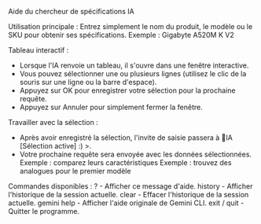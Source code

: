 Aide du chercheur de spécifications IA

Utilisation principale :
Entrez simplement le nom du produit, le modèle ou le SKU pour obtenir ses spécifications.
Exemple : Gigabyte A520M K V2

Tableau interactif :
- Lorsque l'IA renvoie un tableau, il s'ouvre dans une fenêtre interactive.
- Vous pouvez sélectionner une ou plusieurs lignes (utilisez le clic de la souris sur une ligne ou la barre d'espace).
- Appuyez sur OK pour enregistrer votre sélection pour la prochaine requête.
- Appuyez sur Annuler pour simplement fermer la fenêtre.

Travailler avec la sélection :
- Après avoir enregistré la sélection, l'invite de saisie passera à 🤖IA [Sélection active] :) >.
- Votre prochaine requête sera envoyée avec les données sélectionnées.
Exemple : comparez leurs caractéristiques
Exemple : trouvez des analogues pour le premier modèle

Commandes disponibles :
?               - Afficher ce message d'aide.
history         - Afficher l'historique de la session actuelle.
clear           - Effacer l'historique de la session actuelle.
gemini help     - Afficher l'aide originale de Gemini CLI.
exit / quit     - Quitter le programme.